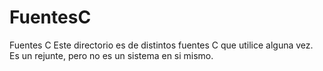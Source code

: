 # FuentesC
Fuentes C
Este directorio es de distintos fuentes C 
que utilice alguna vez.
Es un rejunte, pero no es un sistema en si mismo.
